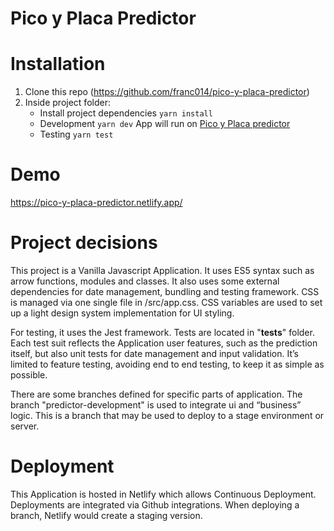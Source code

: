 # Pico y Placa Predictor

# Installation

1. Clone this repo (https://github.com/franc014/pico-y-placa-predictor)
2. Inside project folder:
   - Install project dependencies
     `yarn install`
   - Development
     `yarn dev` App will run on [Pico y Placa predictor](http://localhost:1234)
   - Testing
     `yarn test`

# Demo

https://pico-y-placa-predictor.netlify.app/

# Project decisions

This project is a Vanilla Javascript Application. It uses ES5 syntax such as arrow functions, modules and classes. It also uses some external dependencies for date management, bundling and testing framework.
CSS is managed via one single file in /src/app.css. CSS variables are used to set up a light design system implementation for UI styling.

For testing, it uses the Jest framework. Tests are located in "**tests**" folder.
Each test suit reflects the Application user features, such as the prediction itself, but also unit tests for date management and input validation. It’s limited to feature testing, avoiding end to end testing, to keep it as simple as possible.

There are some branches defined for specific parts of application. The branch "predictor-development" is used to integrate ui and “business” logic. This is a branch that may be used to deploy to a stage environment or server.

# Deployment

This Application is hosted in Netlify which allows Continuous Deployment. Deployments are integrated via Github integrations. When deploying a branch, Netlify would create a staging version.
